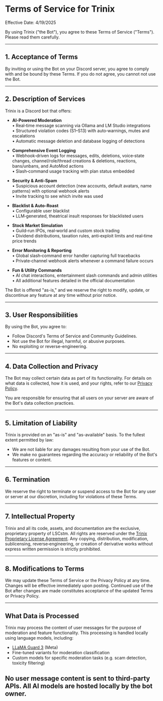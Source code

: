 # Terms of Service for Trinix

Effective Date: 4/19/2025

By using Trinix ("the Bot"), you agree to these Terms of Service ("Terms"). Please read them carefully.

---

## 1. Acceptance of Terms
By inviting or using the Bot on your Discord server, you agree to comply with and be bound by these Terms. If you do not agree, you cannot not use the Bot.

---

## 2. Description of Services

Trinix is a Discord bot that offers:

- **AI‑Powered Moderation**  
  • Real‑time message scanning via Ollama and LM Studio integrations  
  • Structured violation codes (S1–S13) with auto‑warnings, mutes and escalations  
  • Automatic message deletion and database logging of detections  

- **Comprehensive Event Logging**  
  • Webhook‑driven logs for messages, edits, deletions, voice‑state changes, channel/role/thread creations & deletions, reactions, bans/unbans, and AutoMod actions  
  • Slash‑command usage tracking with plan status embedded  

- **Security & Anti‑Spam**  
  • Suspicious account detection (new accounts, default avatars, name patterns) with optional webhook alerts  
  • Invite tracking to see which invite was used  

- **Blacklist & Auto‑Roast**  
  • Configurable user blacklist  
  • LLM‑generated, theatrical insult responses for blacklisted users  

- **Stock Market Simulation**  
  • Guild‑run IPOs, real‑world and custom stock trading  
  • Dividend distributions, taxation rules, anti‑exploit limits and real‑time price trends  

- **Error Monitoring & Reporting**  
  • Global slash‑command error handler capturing full tracebacks  
  • Private‑channel webhook alerts whenever a command failure occurs  

- **Fun & Utility Commands**  
  • AI chat interactions, entertainment slash commands and admin utilities  
  • All additional features detailed in the official documentation  

The Bot is offered "as-is," and we reserve the right to modify, update, or discontinue any feature at any time without prior notice.

---

## 3. User Responsibilities
By using the Bot, you agree to:
- Follow Discord's Terms of Service and Community Guidelines.
- Not use the Bot for illegal, harmful, or abusive purposes.
- No exploiting or reverse-engineering.

---

## 4. Data Collection and Privacy
The Bot may collect certain data as part of its functionality. For details on what data is collected, how it is used, and your rights, refer to our [Privacy Policy](privacy-policy.md).

You are responsible for ensuring that all users on your server are aware of the Bot's data collection practices.

---

## 5. Limitation of Liability
Trinix is provided on an "as-is" and "as-available" basis. To the fullest extent permitted by law:
- We are not liable for any damages resulting from your use of the Bot.
- We make no guarantees regarding the accuracy or reliability of the Bot's features or content.

---

## 6. Termination
We reserve the right to terminate or suspend access to the Bot for any user or server at our discretion, including for violations of these Terms.

---

## 7. Intellectual Property
Trinix and all its code, assets, and documentation are the exclusive, proprietary property of LSCstm. All rights are reserved under the [Trinix Proprietary License Agreement](LICENSE.txt). Any copying, distribution, modification, sublicensing, reverse‑engineering, or creation of derivative works without express written permission is strictly prohibited.

---

## 8. Modifications to Terms
We may update these Terms of Service or the Privacy Policy at any time. Changes will be effective immediately upon posting. Continued use of the Bot after changes are made constitutes acceptance of the updated Terms or Privacy Policy.

---

## What Data is Processed

Trinix may process the content of user messages for the purpose of moderation and feature functionality. This processing is handled locally using language models, including:

- [LLaMA Guard 3](https://ollama.com/library/llama-guard3) (Meta)
- Fine-tuned variants for moderation classification
- Custom models for specific moderation tasks (e.g. scam detection, toxicity filtering)

No user message content is sent to third-party APIs. All AI models are hosted locally by the bot owner.
---

